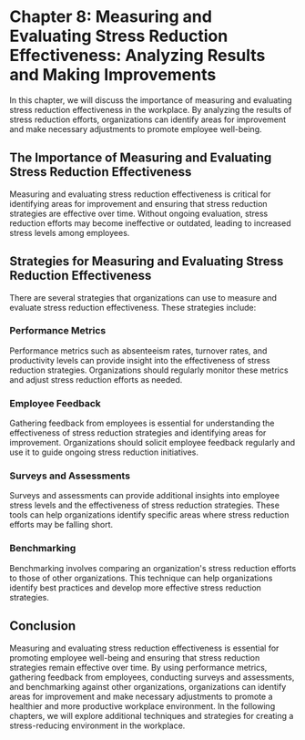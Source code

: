 Chapter 8: Measuring and Evaluating Stress Reduction Effectiveness: Analyzing Results and Making Improvements
=============================================================================================================

In this chapter, we will discuss the importance of measuring and evaluating stress reduction effectiveness in the workplace. By analyzing the results of stress reduction efforts, organizations can identify areas for improvement and make necessary adjustments to promote employee well-being.

The Importance of Measuring and Evaluating Stress Reduction Effectiveness
-------------------------------------------------------------------------

Measuring and evaluating stress reduction effectiveness is critical for identifying areas for improvement and ensuring that stress reduction strategies are effective over time. Without ongoing evaluation, stress reduction efforts may become ineffective or outdated, leading to increased stress levels among employees.

Strategies for Measuring and Evaluating Stress Reduction Effectiveness
----------------------------------------------------------------------

There are several strategies that organizations can use to measure and evaluate stress reduction effectiveness. These strategies include:

### Performance Metrics

Performance metrics such as absenteeism rates, turnover rates, and productivity levels can provide insight into the effectiveness of stress reduction strategies. Organizations should regularly monitor these metrics and adjust stress reduction efforts as needed.

### Employee Feedback

Gathering feedback from employees is essential for understanding the effectiveness of stress reduction strategies and identifying areas for improvement. Organizations should solicit employee feedback regularly and use it to guide ongoing stress reduction initiatives.

### Surveys and Assessments

Surveys and assessments can provide additional insights into employee stress levels and the effectiveness of stress reduction strategies. These tools can help organizations identify specific areas where stress reduction efforts may be falling short.

### Benchmarking

Benchmarking involves comparing an organization's stress reduction efforts to those of other organizations. This technique can help organizations identify best practices and develop more effective stress reduction strategies.

Conclusion
----------

Measuring and evaluating stress reduction effectiveness is essential for promoting employee well-being and ensuring that stress reduction strategies remain effective over time. By using performance metrics, gathering feedback from employees, conducting surveys and assessments, and benchmarking against other organizations, organizations can identify areas for improvement and make necessary adjustments to promote a healthier and more productive workplace environment. In the following chapters, we will explore additional techniques and strategies for creating a stress-reducing environment in the workplace.

